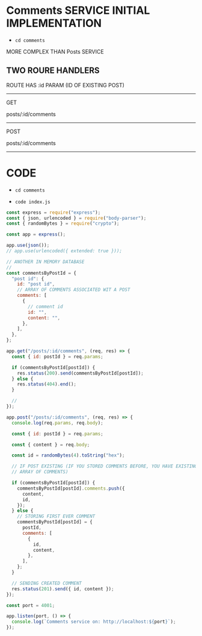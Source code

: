 # Comments SERVICE INITIAL IMPLEMENTATION

- `cd comments`

MORE COMPLEX THAN Posts SERVICE

## TWO ROURE HANDLERS

ROUTE HAS :id PARAM (ID OF EXISTING POST)

***

GET

posts/:id/comments

***

POST

posts/:id/comments

***

# CODE

- `cd comments`

- `code index.js`

```js
const express = require("express");
const { json, urlencoded } = require("body-parser");
const { randomBytes } = require("crypto");

const app = express();

app.use(json());
// app.use(urlencoded({ extended: true }));

// ANOTHER IN MEMORY DATABASE
//
const commentsByPostId = {
  "post id": {
    id: "post id",
    // ARRAY OF COMMENTS ASSOCIATED WIT A POST
    comments: [
      {
        // comment id
        id: "",
        content: "",
      },
    ],
  },
};

app.get("/posts/:id/comments", (req, res) => {
  const { id: postId } = req.params;

  if (commentsByPostId[postId]) {
    res.status(200).send(commentsByPostId[postId]);
  } else {
    res.status(404).end();
  }

  //
});

app.post("/posts/:id/comments", (req, res) => {
  console.log(req.params, req.body);

  const { id: postId } = req.params;

  const { content } = req.body;

  const id = randomBytes(4).toString("hex");

  // IF POST EXISTING (IF YOU STORED COMMENTS BEFORE, YOU HAVE EXISTING
  // ARRAY OF COMMENTS)

  if (commentsByPostId[postId]) {
    commentsByPostId[postId].comments.push({
      content,
      id,
    });
  } else {
    // STORING FIRST EVER COMMENT
    commentsByPostId[postId] = {
      postId,
      comments: [
        {
          id,
          content,
        },
      ],
    };
  }

  // SENDING CREATED COMMENT
  res.status(201).send({ id, content });
});

const port = 4001;

app.listen(port, () => {
  console.log(`Comments service on: http://localhost:${port}`);
});
```
